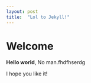 ```yaml
---
layout: post
title:  "Lol to Jekyll!"
---
```


# Welcome

**Hello world**, No man.fhdfhserdg

I hope you like it!
